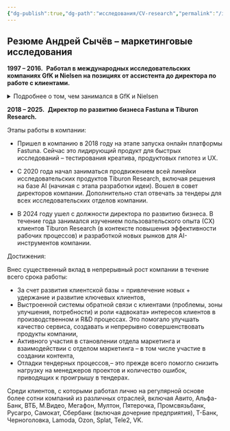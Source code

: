 ```yaml
---
{"dg-publish":true,"dg-path":"исследования/CV-research","permalink":"/issledovaniya/cv-research/"}
---
```



## Резюме Андрей Сычёв – маркетинговые исследования

  **1997 – 2016.**  **Работал в международных исследовательских компаниях GfK и Nielsen на позициях от ассистента до директора по работе с клиентами.** 

<details>

  <summary>Подробнее о том, чем занимался в GfK и Nielsen  </summary>

  

- **GfK**. Принимал активное участие в развитии «с нуля» HealthCare Research – (исследования фармацевтического рынка), руководил направлением исследований безрецептурных препаратов

- **GfK**. Отвечал за развитие методик New Product Development –  исследования для успешного вывода новых продуктов на рынки 

- **GfK**. Руководил исследовательской командой в подразделении потребительских панелей

- **Nielsen**. Развил с нуля направление автомобильных исследований в Nielsen - работал напрямую с японскими производителями.

  

</details>


**2018 – 2025.**  **Директор по развитию бизнеса Fastuna и Tiburon Research.**

Этапы работы в компании:

- Пришел в компанию в 2018 году на этапе запуска онлайн платформы Fastuna. Сейчас это лидирующий продукт для быстрых исследований – тестирования креатива, продуктовых гипотез и UX. 

- С 2020 года начал заниматься продвижением всей линейки исследовательских продуктов Tiburon Research, включая решения на базе AI (начиная с этапа разработки идеи). Вошел в совет директоров компании. Дополнительно стал отвечать за тендеры для всех исследовательских отделов компании.

- В 2024 году ушел с должности директора по развитию бизнеса. В течение года занимался изучением пользовательского опыта (СX) клиентов Tiburon Research (в контексте повышения эффективности рабочих процессов) и разработкой новых рынков для AI-инструментов компании.

Достижения:

Внес существенный вклад в непрерывный рост компании в течение всего срока работы:   

- За счет развития клиентской базы = привлечение  новых + удержание и развитие ключевых клиентов,
- Выстроенной системы обратной связи с клиентами (проблемы, зоны улучшения, потребности) и роли «адвоката» интересов клиентов в производственном и R&D процессах. Это помогало улучшать качество сервиса,  создавать и непрерывно совершенствовать продукты компании,
- Активного участия в становлении отдела маркетинга и взаимодействии с отделом маркетинга – в том числе участие в создании контента,
- Отладки тендерных процессов,– это прежде всего помогло снизить нагрузку на менеджеров проектов и количество ошибок, приводящих к проигрышу в тендерах.


Среди клиентов, с которыми работал лично на регулярной основе более сотни компаний из различных отраслей, включая Авито, Альфа-Банк, ВТБ, М.Видео, Мегафон, Мултон, Пятерочка, Промсвязьбанк, Русагро, Самокат,  Сбербанк (включая дочерние предприятия), Т-Банк, Черноголовка, Lamoda, Ozon, Splat, Tele2, VK.

 